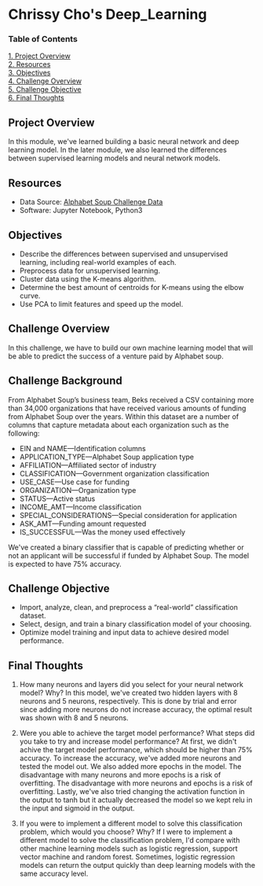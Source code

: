 # Chrissy Cho's Deep_Learning
### Table of Contents
[ 1. Project Overview ](#desc)<br /> 
[ 2. Resources ](#resc)<br /> 
[ 3. Objectives ](#obj)<br /> 
[ 4. Challenge Overview ](#chal)<br /> 
[ 5. Challenge Objective ](#chalsum)<br /> 
[ 6. Final Thoughts ](#find)<br />


<a name="desc"></a>
## Project Overview
In this module, we've learned building a basic neural network and deep learning model. In the later module, we also learned the differences between supervised learning models and neural network models. 

<a name="resc"></a>
## Resources
- Data Source: [Alphabet Soup Challenge Data](https://github.com/chrissycho/Deep_Learning/blob/main/challenge/charity_data.csv)
- Software: Jupyter Notebook, Python3 

<a name="obj"></a>
## Objectives
- Describe the differences between supervised and unsupervised learning, including real-world examples of each.
- Preprocess data for unsupervised learning.
- Cluster data using the K-means algorithm.
- Determine the best amount of centroids for K-means using the elbow curve.
- Use PCA to limit features and speed up the model.

<a name="chal"></a>
## Challenge Overview
In this challenge, we have to build our own machine learning model that will be able to predict the success of a venture paid by Alphabet soup.
## Challenge Background
From Alphabet Soup’s business team, Beks received a CSV containing more than 34,000 organizations that have received various amounts of funding from Alphabet Soup over the years. Within this dataset are a number of columns that capture metadata about each organization such as the following:

- EIN and NAME—Identification columns
- APPLICATION_TYPE—Alphabet Soup application type
- AFFILIATION—Affiliated sector of industry
- CLASSIFICATION—Government organization classification
- USE_CASE—Use case for funding
- ORGANIZATION—Organization type
- STATUS—Active status
- INCOME_AMT—Income classification
- SPECIAL_CONSIDERATIONS—Special consideration for application
- ASK_AMT—Funding amount requested
- IS_SUCCESSFUL—Was the money used effectively

We've created a binary classifier that is capable of predicting whether or not an applicant will be successful if funded by Alphabet Soup. The model is expected to have 75% accuracy.

<a name="chalsum"></a>
## Challenge Objective
- Import, analyze, clean, and preprocess a “real-world” classification dataset.
- Select, design, and train a binary classification model of your choosing.
- Optimize model training and input data to achieve desired model performance.

<a name="find"></a>
## Final Thoughts
1. How many neurons and layers did you select for your neural network model? Why?
In this model, we've created two hidden layers with 8 neurons and 5 neurons, respectively. This is done by trial and error since adding more neurons do not increase accuracy, the optimal result was shown with 8 and 5 neurons. 

2. Were you able to achieve the target model performance? What steps did you take to try and increase model performance?
At first, we didn't achive the target model performance, which should be higher than 75% accuracy. To increase the accuracy, we've added more neurons and tested the model out. We also added more epochs in the model. The disadvantage with many neurons and more epochs is a risk of overfitting. The disadvantage with more neurons and epochs is a risk of overfitting.  Lastly, we've also tried changing the activation function in the output to tanh but it actually decreased the model so we kept relu in the input and sigmoid in the output. 

3. If you were to implement a different model to solve this classification problem, which would you choose? Why?
If I were to implement a different model to solve the classification problem, I'd compare with other machine learning models such as logistic regression, support vector machine and random forest. Sometimes, logistic regression models can return the output quickly than deep learning models with the same accuracy level.